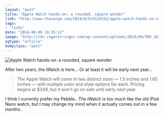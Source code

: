 ```yaml
---
layout: "post"
title: "Apple Watch hands-on: a rounded, square wonder"
link: "http://www.theverge.com/2014/9/9/6124253/apple-watch-hands-on-video-photos"
tags: 
- "links"
date: "2014-09-09 19:35:12"
image: "http://cdn.rogerstringer.com/wp-content/uploads/2014/09/IMG_2636.jpg"
ogtype: "article"
bodyclass: "post"
---
```


![Apple Watch hands-on: a rounded, square wonder](http://cdn.rogerstringer.com/wp-content/uploads/2014/09/IMG_2636.jpg "Apple Watch hands-on: a rounded, square wonder")

After two years, the iWatch is here… Or at least it will be early next year…

> The Apple Watch will come in two distinct sizes — 1.5 inches and 1.65 inches — with multiple color and style options for each. Pricing begins at $349, but it won’t go on sale until early next year.

I think I currently prefer my Pebble.. The iWatch is too much like the old iPod Nano watch, but I may change my mind when it actually comes out in a few months..